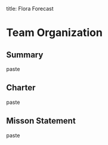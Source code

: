 
title: Flora Forecast  

# Team Organization  
## Summary  
paste  

## Charter  
paste  

## Misson Statement  
paste


